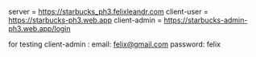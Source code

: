 server = https://starbucks_ph3.felixleandr.com
client-user = https://starbucks-ph3.web.app
client-admin = https://starbucks-admin-ph3.web.app/login

for testing client-admin :
email: felix@gmail.com 
password: felix